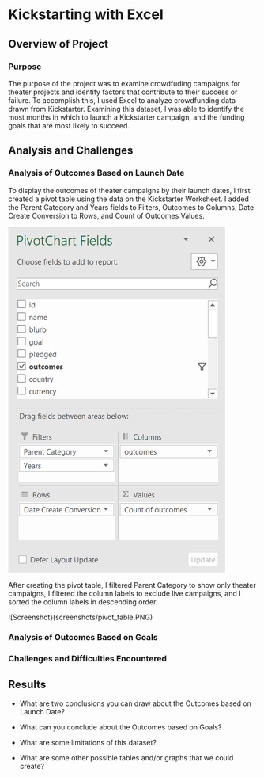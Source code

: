 # Kickstarting with Excel

## Overview of Project

### Purpose

The purpose of the project was to examine crowdfuding campaigns for theater projects and identify factors that contribute to their success or failure. To accomplish this, I used Excel to analyze crowdfunding data drawn from Kickstarter. Examining this dataset, I was able to identify the most months in which to launch a Kickstarter campaign, and the funding goals that are most likely to succeed.

## Analysis and Challenges

### Analysis of Outcomes Based on Launch Date

To display the outcomes of theater campaigns by their launch dates, I first created a pivot table using the data on the Kickstarter Worksheet. I added the Parent Category and Years fields to Filters, Outcomes to Columns, Date Create Conversion to Rows, and Count of Outcomes Values.

![Screenshot](screenshots/screenshot_pivot_table_fields.PNG)

After creating the pivot table, I filtered Parent Category to show only theater campaigns, I filtered the column labels to exclude live campaigns, and I sorted the column labels in descending order. 

![Screenshot}(screenshots/pivot_table.PNG)

### Analysis of Outcomes Based on Goals

### Challenges and Difficulties Encountered

## Results

- What are two conclusions you can draw about the Outcomes based on Launch Date?

- What can you conclude about the Outcomes based on Goals?

- What are some limitations of this dataset?

- What are some other possible tables and/or graphs that we could create?
